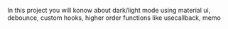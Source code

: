In this project you will konow about dark/light mode using material ui, debounce, custom hooks, higher order functions like usecallback, memo
